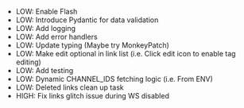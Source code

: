 * LOW: Enable Flash
* LOW: Introduce Pydantic for data validation
* LOW: Add logging
* LOW: Add error handlers
* LOW: Update typing (Maybe try MonkeyPatch)
* LOW: Make edit optional in link list (i.e. Click edit icon to enable tag editing)
* LOW: Add testing
* LOW: Dynamic CHANNEL_IDS fetching logic (i.e. From ENV)
* LOW: Deleted links clean up task
* HIGH: Fix links glitch issue during WS disabled
